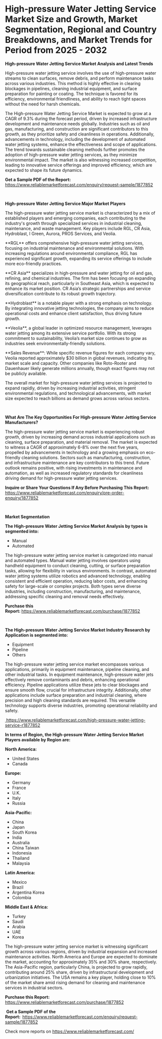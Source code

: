 <p><h1>High-pressure Water Jetting Service Market Size and Growth, Market Segmentation, Regional and Country Breakdowns, and Market Trends for Period from 2025 -  2032</h1></p><p><strong>High-pressure Water Jetting Service Market Analysis and Latest Trends</strong></p>
<p><p>High-pressure water jetting service involves the use of high-pressure water streams to clean surfaces, remove debris, and perform maintenance tasks across various industries. This method is highly effective in clearing blockages in pipelines, cleaning industrial equipment, and surface preparation for painting or coating. The technique is favored for its efficiency, environmental friendliness, and ability to reach tight spaces without the need for harsh chemicals.</p><p>The High-pressure Water Jetting Service Market is expected to grow at a CAGR of 9.3% during the forecast period, driven by increased infrastructure development and maintenance needs globally. Industries such as oil and gas, manufacturing, and construction are significant contributors to this growth, as they prioritize safety and cleanliness in operations. Additionally, advancements in technology, including the development of automated water jetting systems, enhance the effectiveness and scope of applications. The trend towards sustainable cleaning methods further promotes the adoption of high-pressure water jetting services, as they minimize environmental impact. The market is also witnessing increased competition, leading to innovative service offerings and improved efficiency, which are expected to shape its future dynamics.</p></p>
<p><strong>Get a Sample PDF of the Report:&nbsp;</strong> <a href="https://www.reliablemarketforecast.com/enquiry/request-sample/1877852?utm_campaign=2724&utm_medium=2&utm_source=Github&utm_content=ia&utm_term=11032025&utm_id=high-pressure-water-jetting-service">https://www.reliablemarketforecast.com/enquiry/request-sample/1877852</a></p>
<p>&nbsp;</p>
<p><strong>High-pressure Water Jetting Service Major Market Players</strong></p>
<p><p>The high-pressure water jetting service market is characterized by a mix of established players and emerging companies, each contributing to the industry's growth through specialized services in industrial cleaning, maintenance, and waste management. Key players include RGL, CR Asia, Hydroblast, I Green, Aurora, PROS Services, and Veolia.</p><p>**RGL** offers comprehensive high-pressure water jetting services, focusing on industrial maintenance and environmental solutions. With increasing regulations around environmental compliance, RGL has experienced significant growth, expanding its service offerings to include more eco-friendly practices.</p><p>**CR Asia** specializes in high-pressure and water jetting for oil and gas, refining, and chemical industries. The firm has been focusing on expanding its geographical reach, particularly in Southeast Asia, which is expected to enhance its market position. CR Asia’s strategic partnerships and service diversification contribute to its robust growth trajectory.</p><p>**Hydroblast** is a notable player with a strong emphasis on technology. By integrating innovative jetting technologies, the company aims to reduce operational costs and enhance client satisfaction, thus driving future growth.</p><p>**Veolia**, a global leader in optimized resource management, leverages water jetting among its extensive service portfolio. With its strong commitment to sustainability, Veolia’s market size continues to grow as industries seek environmentally-friendly solutions.</p><p>**Sales Revenue**: While specific revenue figures for each company vary, Veolia reported approximately $30 billion in global revenues, indicating its market scale and capacity. Other companies like Roto-Rooter and Dauenhauer likely generate millions annually, though exact figures may not be publicly available.</p><p>The overall market for high-pressure water jetting services is projected to expand rapidly, driven by increasing industrial activities, stringent environmental regulations, and technological advancements, with market size expected to reach billions as demand grows across various sectors.</p></p>
<p>&nbsp;</p>
<p><strong>What Are The Key Opportunities For High-pressure Water Jetting Service Manufacturers?</strong></p>
<p><p>The high-pressure water jetting service market is experiencing robust growth, driven by increasing demand across industrial applications such as cleaning, surface preparation, and material removal. The market is expected to witness a CAGR of approximately 6-8% over the next five years, propelled by advancements in technology and a growing emphasis on eco-friendly cleaning solutions. Sectors such as manufacturing, construction, and infrastructure maintenance are key contributors to this trend. Future outlook remains positive, with rising investments in maintenance and automation, as well as increased regulatory standards for cleanliness driving demand for high-pressure water jetting services.</p></p>
<p><strong>Inquire or Share Your Questions If Any Before Purchasing This Report:</strong> <a href="https://www.reliablemarketforecast.com/enquiry/pre-order-enquiry/1877852?utm_campaign=2724&utm_medium=2&utm_source=Github&utm_content=ia&utm_term=11032025&utm_id=high-pressure-water-jetting-service">https://www.reliablemarketforecast.com/enquiry/pre-order-enquiry/1877852</a></p>
<p>&nbsp;</p>
<p><strong>Market Segmentation</strong></p>
<p><strong>The High-pressure Water Jetting Service Market Analysis by types is segmented into:</strong></p>
<p><ul><li>Manual</li><li>Automated</li></ul></p>
<p><p>The high-pressure water jetting service market is categorized into manual and automated types. Manual water jetting involves operators using handheld equipment to conduct cleaning, cutting, or surface preparation tasks, allowing for flexibility in various environments. In contrast, automated water jetting systems utilize robotics and advanced technology, enabling consistent and efficient operation, reducing labor costs, and enhancing safety for large-scale or complex projects. Both types serve diverse industries, including construction, manufacturing, and maintenance, addressing specific cleaning and removal needs effectively.</p></p>
<p><strong>Purchase this Report:&nbsp;</strong><a href="https://www.reliablemarketforecast.com/purchase/1877852?utm_campaign=2724&utm_medium=2&utm_source=Github&utm_content=ia&utm_term=11032025&utm_id=high-pressure-water-jetting-service">https://www.reliablemarketforecast.com/purchase/1877852</a></p>
<p>&nbsp;</p>
<p><strong>The High-pressure Water Jetting Service Market Industry Research by Application is segmented into:</strong></p>
<p><ul><li>Equipment</li><li>Pipeline</li><li>Others</li></ul></p>
<p><p>The high-pressure water jetting service market encompasses various applications, primarily in equipment maintenance, pipeline cleaning, and other industrial tasks. In equipment maintenance, high-pressure water jets effectively remove contaminants and debris, enhancing operational efficiency. Pipeline applications utilize these jets to clear blockages and ensure smooth flow, crucial for infrastructure integrity. Additionally, other applications include surface preparation and industrial cleaning, where precision and high cleaning standards are required. This versatile technology supports diverse industries, promoting operational reliability and safety.</p></p>
<p><a href="https://www.reliablemarketforecast.com/high-pressure-water-jetting-service-r1877852?utm_campaign=2724&utm_medium=2&utm_source=Github&utm_content=ia&utm_term=11032025&utm_id=high-pressure-water-jetting-service">&nbsp;https://www.reliablemarketforecast.com/high-pressure-water-jetting-service-r1877852</a></p>
<p><strong>In terms of Region, the High-pressure Water Jetting Service Market Players available by Region are:</strong></p>
<p>
    <p> <strong> North America: </strong>
        <ul>
            <li>United States</li>
            <li>Canada</li>
        </ul>
        </p> 
    <p> <strong> Europe: </strong>
        <ul>
            <li>Germany</li>
            <li>France</li>
            <li>U.K.</li>
            <li>Italy</li>
            <li>Russia</li>
        </ul>
        </p> 
    <p> <strong> Asia-Pacific: </strong>
        <ul>
            <li>China</li>
            <li>Japan</li>
            <li>South Korea</li>
            <li>India</li>
            <li>Australia</li>
            <li>China Taiwan</li>
            <li>Indonesia</li>
            <li>Thailand</li>
            <li>Malaysia</li>
        </ul>
        </p> 
    <p> <strong> Latin America: </strong>
        <ul>
            <li>Mexico</li>
            <li>Brazil</li>
            <li>Argentina Korea</li>
            <li>Colombia</li>
        </ul>
        </p> 
    <p> <strong> Middle East & Africa: </strong>
        <ul>
            <li>Turkey</li>
            <li>Saudi</li>
            <li>Arabia</li>
            <li>UAE</li>
            <li>Korea</li>
        </ul>
    </p>
    </p>
<p><p>The high-pressure water jetting service market is witnessing significant growth across various regions, driven by industrial expansion and increased maintenance activities. North America and Europe are expected to dominate the market, accounting for approximately 35% and 30% share, respectively. The Asia-Pacific region, particularly China, is projected to grow rapidly, contributing around 25% share, driven by infrastructural development and urbanization initiatives. The USA remains a key player, holding close to 10% of the market share amid rising demand for cleaning and maintenance services in industrial sectors.</p></p>
<p><strong>Purchase this Report: </strong><a href="https://www.reliablemarketforecast.com/purchase/1877852?utm_campaign=2724&utm_medium=2&utm_source=Github&utm_content=ia&utm_term=11032025&utm_id=high-pressure-water-jetting-service">https://www.reliablemarketforecast.com/purchase/1877852</a></p>
<p>&nbsp;<strong>Get a Sample PDF of the Report:&nbsp;&nbsp;</strong><a href="https://www.reliablemarketforecast.com/enquiry/request-sample/1877852?utm_campaign=2724&utm_medium=2&utm_source=Github&utm_content=ia&utm_term=11032025&utm_id=high-pressure-water-jetting-service">https://www.reliablemarketforecast.com/enquiry/request-sample/1877852</a></p>
<p><strong></strong></p>
<p>Check more reports on <a href="https://www.reliablemarketforecast.com/?utm_campaign=2724&utm_medium=2&utm_source=Github&utm_content=ia&utm_term=11032025&utm_id=high-pressure-water-jetting-service">https://www.reliablemarketforecast.com/</a></p>